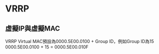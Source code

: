 # VRRP #

## 虛擬IP與虛擬MAC ##
VRRP Virtual MAC預設為0000.5E00.0100 + Group ID，例如Group ID為15
    0000.5E00.0100 + 15 = 0000.5E00.010F